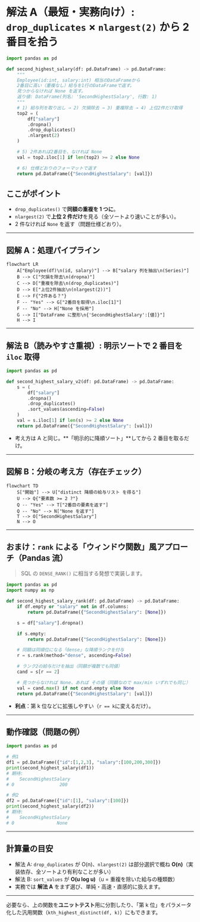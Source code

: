 # 解法 A（最短・実務向け）: `drop_duplicates` × `nlargest(2)` から 2 番目を拾う

```python
import pandas as pd

def second_highest_salary(df: pd.DataFrame) -> pd.DataFrame:
    """
    Employee(id:int, salary:int) 相当のDataFrameから
    2番目に高い（重複なし）給与を1行のDataFrameで返す。
    見つからなければ None を返す。
    返り値: DataFrame(列名: 'SecondHighestSalary', 行数: 1)
    """
    # 1) 給与列を取り出し → 2) 欠損除去 → 3) 重複除去 → 4) 上位2件だけ取得
    top2 = (
        df["salary"]
        .dropna()
        .drop_duplicates()
        .nlargest(2)
    )

    # 5) 2件あれば2番目を、なければ None
    val = top2.iloc[1] if len(top2) >= 2 else None

    # 6) 仕様どおりのフォーマットで返す
    return pd.DataFrame({"SecondHighestSalary": [val]})
```

## ここがポイント

- `drop_duplicates()` で**同額の重複を 1 つに**。
- `nlargest(2)` で**上位 2 件だけ**を見る（全ソートより速いことが多い）。
- 2 件なければ `None` を返す（問題仕様どおり）。

---

## 図解 A：処理パイプライン

```mermaid
flowchart LR
    A["Employee(df)\n(id, salary)"] --> B["salary 列を抽出\n(Series)"]
    B --> C["欠損を除去\n(dropna)"]
    C --> D["重複を除去\n(drop_duplicates)"]
    D --> E["上位2件抽出\n(nlargest(2))"]
    E --> F{"2件ある？"}
    F -- "Yes" --> G["2番目を取得\n.iloc[1]"]
    F -- "No" --> H["None を採用"]
    G --> I["DataFrame に整形\n{'SecondHighestSalary':[値]}"]
    H --> I
```

---

## 解法 B（読みやすさ重視）: 明示ソートで 2 番目を `iloc` 取得

```python
import pandas as pd

def second_highest_salary_v2(df: pd.DataFrame) -> pd.DataFrame:
    s = (
        df["salary"]
        .dropna()
        .drop_duplicates()
        .sort_values(ascending=False)
    )
    val = s.iloc[1] if len(s) >= 2 else None
    return pd.DataFrame({"SecondHighestSalary": [val]})
```

- 考え方は A と同じ。**「明示的に降順ソート」**してから 2 番目を取るだけ。

---

## 図解 B：分岐の考え方（存在チェック）

```mermaid
flowchart TD
    S["開始"] --> U["distinct 降順の給与リスト を得る"]
    U --> Q{"要素数 >= 2 ?"}
    Q -- "Yes" --> T["2番目の要素を返す"]
    Q -- "No" --> N["None を返す"]
    T --> O["SecondHighestSalary"]
    N --> O
```

---

## おまけ：`rank` による「ウィンドウ関数」風アプローチ（Pandas 流）

> SQL の `DENSE_RANK()` に相当する発想で実装します。

```python
import pandas as pd
import numpy as np

def second_highest_salary_rank(df: pd.DataFrame) -> pd.DataFrame:
    if df.empty or "salary" not in df.columns:
        return pd.DataFrame({"SecondHighestSalary": [None]})

    s = df["salary"].dropna()

    if s.empty:
        return pd.DataFrame({"SecondHighestSalary": [None]})

    # 同額は同順位になる「dense」な降順ランクを付与
    r = s.rank(method="dense", ascending=False)

    # ランク2の給与だけを抽出（同額が複数でも同値）
    cand = s[r == 2]

    # 見つからなければ None、あれば その値（同額なので max/min いずれでも同じ）
    val = cand.max() if not cand.empty else None
    return pd.DataFrame({"SecondHighestSalary": [val]})
```

- **利点**：第 k 位などに拡張しやすい（`r == k`に変えるだけ）。

---

## 動作確認（問題の例）

```python
import pandas as pd

# 例1
df1 = pd.DataFrame({"id":[1,2,3], "salary":[100,200,300]})
print(second_highest_salary(df1))
# 期待:
#    SecondHighestSalary
# 0                 200

# 例2
df2 = pd.DataFrame({"id":[1], "salary":[100]})
print(second_highest_salary(df2))
# 期待:
#    SecondHighestSalary
# 0                None
```

---

## 計算量の目安

- 解法 A: `drop_duplicates` が O(n)、`nlargest(2)` は部分選択で概ね **O(n)**（実装依存、全ソートより有利なことが多い）
- 解法 B: `sort_values` が **O(u log u)**（u = 重複を除いた給与の種類数）
- 実務では **解法 A** をまず選び、単純・高速・直感的に扱えます。

---

必要なら、上の関数を**ユニットテスト**用に分割したり、「第 k 位」をパラメータ化した汎用関数（`kth_highest_distinct(df, k)`）にもできます。
